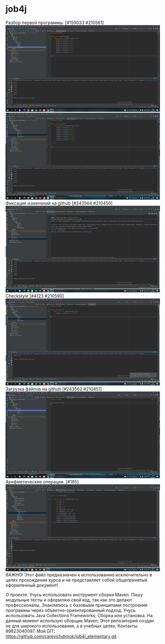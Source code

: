 # job4j
Разбор первой программы. [#159033 #210561]
![Image of firstprogramm](https://github.com/carevichdimok/job4j_elementary/blob/master/src/images/firstprogramm.png)
![Image of multiple](https://github.com/carevichdimok/job4j_elementary/blob/master/src/images/multiple.png)
Фиксация изменений на github [#243564 #210456]
![Image of job4 fix1](https://github.com/carevichdimok/job4j_elementary/blob/master/src/images/job4%20fix1.png)
Checkstyle [#4123 #210590]
![Image of job4 checkstyle](https://github.com/carevichdimok/job4j_elementary/blob/master/src/images/job4%20checkstyle.png)
Загрузка файлов на github [#243562 #210451]
![Image of uploadings files](https://github.com/carevichdimok/job4j_elementary/blob/master/src/images/uploadings%20files.png)
Арифметические операции. [#185]
![Image of uploadings files](https://github.com/carevichdimok/job4j_elementary/blob/master/src/images/calculator.png)
ВАЖНО! Этот файл предназначен к использованию исключительно в целях прохождения курса и не представляет собой общепринятый оформленный документ!

О проекте. Учусь использовать инструмент сборки Maven. Пишу модульные тесты и оформляю свой код, так как это делают профессионалы. Знакомлюсь с базовыми принципами построения программы через объектно-ориентированный подход. Учусь использовать Java Collections Frameworks;
Сборка или установка. На данный момент использую сборщик Maven;
Этот репозиторий создан не для широкого использования, а в учебных целях;
Контакты. 89823040097.
Мой GIT: https://github.com/carevichdimok/job4j_elementary.git